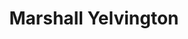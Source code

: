 ---
title: "Marshall Yelvington"
collection: people
category: under
image: "/images/yelvington.jpg"
role: "Principal Investigator"
department: "College of Arts & Sciences, Physical Sciences Department, ERAU"
degree: "B.S. - Engineering Physics"
link: https://www.linkedin.com/in/marshall-yelvington-225527245/
---